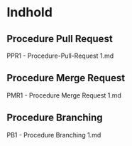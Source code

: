 # Indhold
## Procedure Pull Request
PPR1 - Procedure-Pull-Request 1.md
## Procedure Merge Request
PMR1 - Procedure Merge Request 1.md
## Procedure Branching
PB1 - Procedure Branching 1.md
